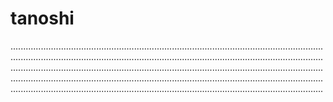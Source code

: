# tanoshi
............................................................................................................................................................................................................................................................................................................................................................................................................................................................................................................................................................................................................................................